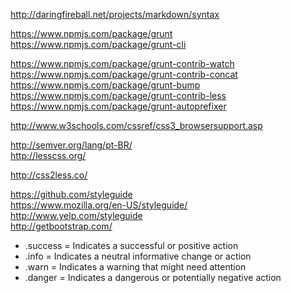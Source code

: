 http://daringfireball.net/projects/markdown/syntax  

https://www.npmjs.com/package/grunt  
https://www.npmjs.com/package/grunt-cli  

https://www.npmjs.com/package/grunt-contrib-watch  
https://www.npmjs.com/package/grunt-contrib-concat  
https://www.npmjs.com/package/grunt-bump  
https://www.npmjs.com/package/grunt-contrib-less  
https://www.npmjs.com/package/grunt-autoprefixer  

http://www.w3schools.com/cssref/css3_browsersupport.asp  

http://semver.org/lang/pt-BR/  
http://lesscss.org/  

http://css2less.co/  

https://github.com/styleguide  
https://www.mozilla.org/en-US/styleguide/  
http://www.yelp.com/styleguide  
http://getbootstrap.com/  

- .success = Indicates a successful or positive action
- .info = Indicates a neutral informative change or action
- .warn = Indicates a warning that might need attention
- .danger = Indicates a dangerous or potentially negative action
